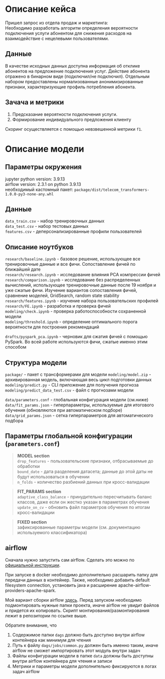 # Описание кейса
Пришел запрос из отдела продаж и маркетинга:<br>
Необходимо разработать алгоритм определения вероятности подключения услуги абонентом для снижения расходов на взаимодействие с нецелевыми пользователями.


## Данные
В качестве исходных данных доступна информация об отклике абонентов на предложение подключения услуг. Действие абонента отражено в бинарном виде (подключил/не подключил). Отдельным набором предоставлены нормализованные анонимизированные признаки, характеризующие профиль потребления абонента.


## Зачача и метрики
1. Предсказание вероятности подключения услуги.
2. Формирование индивидуального предложения клиенту

Скоринг осуществляется с помощью невзвешенной метрики `f1`.


# Описание модели
## Параметры окружения
jupyter python version: 3.9.13<br>
airflow version: 2.3.1 on python 3.9.13<br>
необходимый кастомный пакет: `package/dist/telecom_transformers-1.0.0-py3-none-any.whl`<br>


## Данные
`data_train.csv` - набор тренировочных данных<br>
`data_test.csv` - набор тестовых данных<br>
`features.csv` - деперсонализированные профили пользователей<br>


## Описание ноутбуков
`research/baseline.ipynb` - базовое решение, использующее все тренировочные данные и все фичи. Сопоставление фичей по ближайшей дате<br>
`research/research.ipynb` - исследование влияния PCA компрессии фичей<br>
`research/comparison.ipynb` - исследование без распределенных вычислений, использующее тренировочные данные после 19 ноября и уже сжатые фичи. Изучение вариантов сопоставления фичей, сравнение моделей, GridSearch, random state stability<br>
`research/features.ipynb` - изучение набора пользовательских профилей<br>
`research/FE.ipynb` - разработка и проверка фичей<br>
`modeling/check.ipynb` - проверка работоспособности сохраненной модели<br>
`modeling/threshold.ipynb` - определение оптимального порога вероятности для построения рекомендаций<br>

`drafts/pyspark_pca.ipynb` - черновик для сжатия фичей с помощью PySpark. Во всей работе используются фичи, сжатые именно этим способом<br>


## Структура модели
`package/` - пакет с трансформерами для модели
`modeling/model.zip` - архивированная модель, включающая весь цикл подготовки данных<br>
`modeling/predict.py` - CLI приложение для получения прогноза<br>
`modeling/predict_data_test.csv` - файл с прогнозами модели<br>

`data/parameters.conf` - глобальная конфигурация модели (см.ниже)<br>
`data/fit_params.json` - гиперпараметры, используемые для итогового обучения (обновляются при автоматическом подборе)<br>
`data/grid_params.json` - сетка гиперпараметров для автоматического подбора<br>


## Параметры глобальной конфигурации (`parameters.conf`)
> __MODEL section__<br>
`drop_features` - пользовательские признаки, отбрасываемые до обработки<br>
`bound_date` - дата разделения датасета; данные до этой даты не будут использоваться в обучении<br>
`n_folds` - количество разбиений данных при кросс-валидации<br>

> __FIT_PARAMS section__<br>
`adaptive_class_balance` - принудительно пересчитывать баланс классов, даже если он жестко указан в параметрах обучения<br>
`update_on_cv` - обновить файл параметров обучения по итогам кросс-валидации<br>

> __FIXED section__<br>
зафиксированные параметры модели (см. документацию используемого классификатора)


## airflow
Сначала нужно запустить сам airflow. Сделать это можно по 
<a href="https://airflow.apache.org/docs/apache-airflow/stable/start/">официальной инструкции</a>.

При запуске в docker необходимо дополнительно расшарить папку для передачи данных в контейнер.
Также, необходимо добавить default filesystem connection, установить java и расширение apache-airflow-providers-apache-spark.

Мой вариант сборки airflow <a href="https://github.com/j2cry/local-airflow">здесь</a>.
Перед запуском необходимо подмонтировать нужные папки проекта, иначе airflow не увидит файлов и придется их копировать. Скрипт монтирования/размонтирования лежит в репозитории по ссылке выше.

Обратите внимание, что
1. Содержимое папки `dags` должно быть доступно внутри airflow контейнера как минимум для чтения
2. Путь к файлу `dags/jobs/common.py` должен быть именно таким, иначе airflow не сможет импортировать этот модуль внутри задач
3. Файлы конфигурации модели в папке `data` должны быть доступны внутри airflow контейнера для чтения и записи
4. Метрики и параметры модели дополнительно фиксируются в логах задач airflow
